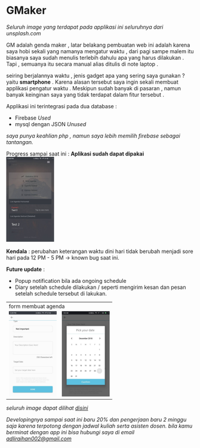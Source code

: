# GMaker
<i>Seluruh image yang terdapat pada applikasi ini seluruhnya dari unsplash.com</i>

GM adalah genda maker , 
latar belakang pembuatan web ini adalah karena saya hobi sekali yang namanya mengatur waktu , dari pagi sampe malem itu biasanya
saya sudah menulis terlebih dahulu apa yang harus dilakukan . Tapi , semuanya itu secara manual alias ditulis di note laptop .

seiring berjalannya waktu , jenis gadget apa yang sering saya gunakan ? yaitu <b>smartphone</b> . Karena alasan tersebut saya ingin
sekali membuat applikasi pengatur waktu . Meskipun sudah banyak di pasaran , namun banyak keinginan saya yang tidak terdapat dalam
fitur tersebut . 

Applikasi ini terintegrasi pada dua database :
<ul>
<li>Firebase <i>Used</i></li>
<li>mysql dengan JSON <i>Unused</i></li>
</ul>
<i>saya punya keahlian php , namun saya lebih memilih firebase sebagai tantangan.</i>

Progress sampai saat ini : 
<b>Aplikasi sudah dapat dipakai</b>
<br>
<img src="aplikasi_image/1.jpg" width="128px">

<b>Kendala</b> :
perubahan keterangan waktu dini hari tidak berubah menjadi sore hari pada 12 PM - 5 PM -> known bug saat ini.

<b>Future update</b> :
- Popup notification bila ada ongoing schedule
- Diary setelah schedule dilakukan / seperti mengirim kesan dan pesan setelah schedule tersebut di lakukan.
<center>
<table>
  <tr>
    <td colspan="2">form membuat agenda</td>
  </tr>
  <tr>
    <td><img src="aplikasi_image/4.jpg" width="128px"></td>
    <td><img src="aplikasi_image/25438.jpg" width="128px"></td>
  </tr>
</table>
</center>
<i>seluruh image dapat dilihat  <a href="https://github.com/Thibobs/GMaker/tree/master/aplikasi_image">disini</a>

Developingnya sampai saat ini baru 20% dan pengerjaan baru 2 minggu saja karena terpotong dengan jadwal kuliah serta asisten dosen.
bila kamu berminat dengan app ini bisa hubungi saya di email adliraihan002@gmail.com
